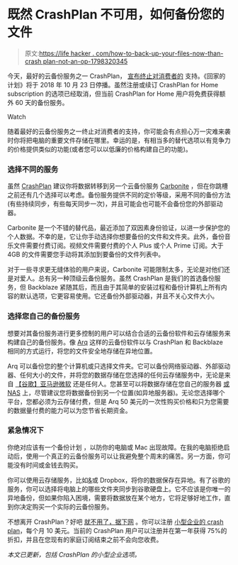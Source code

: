 # 既然 CrashPlan 不可用，如何备份您的文件

> 原文:[https://life hacker . com/how-to-back-up-your-files-now-than-crash plan-not-an-op-1798320345](https://lifehacker.com/how-to-back-up-your-files-now-that-crashplan-isnt-an-op-1798320345)

今天，最好的云备份服务之一 CrashPlan， [宣布终止对消费者的](https://www.crashplan.com/en-us/consumer/nextsteps/) 支持。《回家的计划》将于 2018 年 10 月 23 日停播。虽然注册或续订 CrashPlan for Home subscription 的选项已经取消，但当前 CrashPlan for Home 用户将免费获得额外 60 天的备份服务。

Watch

随着最好的云备份服务之一终止对消费者的支持，你可能会有点担心万一灾难来袭时你将把电脑的重要文件存储在哪里。幸运的是，有相当多的替代选项以有竞争力的价格提供类似的功能(或者您可以以低廉的价格构建自己的功能)。

### **选择不同的服务**

虽然 [CrashPlan](https://www.crashplan.com/en-us/) 建议你将数据转移到另一个云备份服务 [Carbonite](https://www.carbonite.com/en/) ，但在你跳槽之前还有几个选择可以考虑。备份服务提供不同的定价等级，采用不同的备份方法(有些持续同步，有些每天同步一次)，并且可能会也可能不会备份您的外部驱动器。

Carbonite 是一个不错的替代品，最近添加了双因素身份验证，以进一步保护您的个人数据。不幸的是，它让你手动选择你想要备份的文件和文件夹。此外，备份音乐文件需要付费订阅。视频文件需要付费的个人 Plus 或个人 Prime 订阅。大于 4GB 的文件需要您手动将其添加到要备份的文件列表中。

对于一些寻求更无缝体验的用户来说，Carbonite 可能限制太多，无论是对他们还是对爱人。总有另一种顶级云备份服务。虽然 CrashPlan 是我们的首选备份服务，但 Backblaze 紧随其后，而且由于其简单的安装过程和备份计算机上所有内容的默认选项，它更容易使用。它还备份外部驱动器，并且不关心文件大小。

### **选择您自己的备份服务**

想要对其备份服务进行更多控制的用户可以结合合适的云备份软件和云存储服务来构建自己的备份服务。像 [Arq](https://www.arqbackup.com/) 这样的云备份软件以与 CrashPlan 和 Backblaze 相同的方式运行，将您的文件安全地存储在异地位置。

Arq 可以备份您的整个计算机或只选择文件夹。它可以备份网络驱动器、外部驱动器、任何大小的文件，并将您的数据存储在您选择的任何云存储服务中，无论是来自 [【谷歌】](https://cloud.google.com/storage/archival/)[亚马逊](https://aws.amazon.com/?asc_campaign=InlineText&asc_refurl=https://lifehacker.com/how-to-back-up-your-files-now-that-crashplan-isnt-an-op-1798320345&asc_source=&tag=kinjalifehackerlink-20)[微软](https://azure.microsoft.com/en-us/services/storage/?v=16.50) 还是任何人。您甚至可以将数据存储在您自己的服务器 [或 NAS](http://lifehacker.com/should-i-use-a-diy-pc-for-my-nas-or-buy-an-enclosure-1678991505) 上，尽管建议您将数据备份到另一个位置(如异地服务器)。无论您选择哪个平台，您都必须为云存储付费，但是 Arq 50 美元的一次性购买价格和只为您需要的数据量付费的能力可以为您节省长期资金。

### **紧急情况下**

你绝对应该有一个备份计划 ，以防你的电脑或 Mac 出现故障。在我的电脑拒绝启动后，使用一个真正的云备份服务可以让我避免整个周末的痛苦。另一方面，你可能没有时间或金钱去购买。

你可以使用云存储服务，比如[&](http://lifehacker.com/google-s-backup-sync-service-is-here-to-secure-the-re-1796890302)或 Dropbox，将你的数据保存在异地。有了谷歌的服务，你可以选择将电脑上的哪些文件夹同步到谷歌硬盘上。它不应该是你唯一的异地备份，但如果你陷入困境，需要将数据放在某个地方，它将足够好地工作，直到你决定购买一个实际的云备份服务。

不想离开 CrashPlan？好吧 [就不用了，据下网](https://thenextweb.com/apps/2017/08/23/crashplan-is-killing-off-its-backup-service-for-home-users-heres-how-to-switch/#.tnw_rnQVvZEB) 。你可以注册 [小型企业的 crash plan](https://www.crashplanpro.com/migration/#/)，每个月 10 美元。当前的 CrashPlan 用户可以注册并在第一年获得 75%的折扣，并且在您现有的家庭订阅结束之前不会向您收费。

*本文已更新，包括 CrashPlan 的小型企业选项。*
